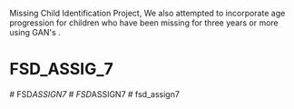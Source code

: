 Missing Child Identification Project, We also attempted to incorporate age progression for children who have been missing for three years or more using GAN's .
# FSD_ASSIG_7
#   F S D _ A S S I G N 7  
 #   F S D _ A S S I G N 7  
 #   f s d _ a s s i g n 7  
 